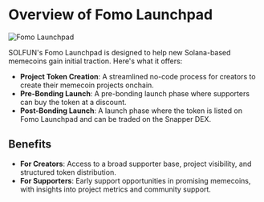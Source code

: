 # Overview of Fomo Launchpad

![Fomo Launchpad](/assets/screenshots/solfun-launchpad.jpg)

SOLFUN's Fomo Launchpad is designed to help new Solana-based memecoins gain initial traction. Here's what it offers:

- **Project Token Creation**: A streamlined no-code process for creators to create their memecoin projects onchain.
- **Pre-Bonding Launch**: A pre-bonding launch phase where supporters can buy the token at a discount.
- **Post-Bonding Launch**: A launch phase where the token is listed on Fomo Launchpad and can be traded on the Snapper DEX.

## Benefits

- **For Creators**: Access to a broad supporter base, project visibility, and structured token distribution.
- **For Supporters**: Early support opportunities in promising memecoins, with insights into project metrics and community support.